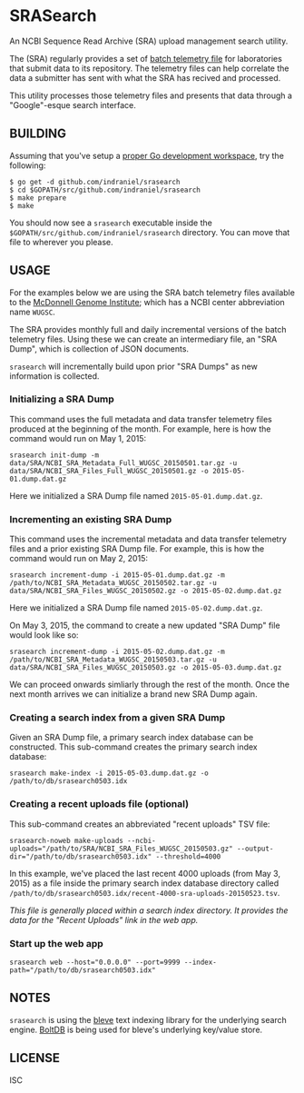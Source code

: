 # SRASearch

An NCBI Sequence Read Archive (SRA) upload management search utility.

The (SRA) regularly provides a set of [batch telemetry file][2] for laboratories that submit data to its repository.  The telemetry files can help correlate the data a submitter has sent with what the SRA has recived and processed.

This utility processes those telemetry files and presents that data through a "Google"-esque search interface.

## BUILDING

Assuming that you've setup a [proper Go development workspace][1], try the following:

    $ go get -d github.com/indraniel/srasearch
    $ cd $GOPATH/src/github.com/indraniel/srasearch
    $ make prepare
    $ make 

You should now see a `srasearch` executable inside the `$GOPATH/src/github.com/indraniel/srasearch` directory.  You can move that file to wherever you please.

## USAGE

For the examples below we are using the SRA batch telemetry files available to the [McDonnell Genome Institute][4]; which has a NCBI center abbreviation name `WUGSC`.

The SRA provides monthly full and daily incremental versions of the batch telemetry files.  Using these we can create an intermediary file, an "SRA Dump", which is collection of JSON documents.

`srasearch` will incrementally build upon prior "SRA Dumps" as new information is collected.

### Initializing a SRA Dump

This command uses the full metadata and data transfer telemetry files produced at the beginning of the month.  For example, here is how the command would run on May 1, 2015:

    srasearch init-dump -m data/SRA/NCBI_SRA_Metadata_Full_WUGSC_20150501.tar.gz -u data/SRA/NCBI_SRA_Files_Full_WUGSC_20150501.gz -o 2015-05-01.dump.dat.gz

Here we initialized a SRA Dump file named `2015-05-01.dump.dat.gz`.

### Incrementing an existing SRA Dump

This command uses the incremental metadata and data transfer telemetry files and a prior existing SRA Dump file.  For example, this is how the command would run on May 2, 2015:

    srasearch increment-dump -i 2015-05-01.dump.dat.gz -m /path/to/NCBI_SRA_Metadata_WUGSC_20150502.tar.gz -u data/SRA/NCBI_SRA_Files_WUGSC_20150502.gz -o 2015-05-02.dump.dat.gz

Here we initialized a SRA Dump file named `2015-05-02.dump.dat.gz`.

On May 3, 2015, the command to create a new updated "SRA Dump" file would look like so:

    srasearch increment-dump -i 2015-05-02.dump.dat.gz -m /path/to/NCBI_SRA_Metadata_WUGSC_20150503.tar.gz -u data/SRA/NCBI_SRA_Files_WUGSC_20150503.gz -o 2015-05-03.dump.dat.gz

We can proceed onwards simliarly through the rest of the month.  Once the next month arrives we can initialize a brand new SRA Dump again.

### Creating a search index from a given SRA Dump

Given an SRA Dump file, a primary search index database can be constructed.  This sub-command creates the primary search index database:

    srasearch make-index -i 2015-05-03.dump.dat.gz -o /path/to/db/srasearch0503.idx

### Creating a recent uploads file (optional)

This sub-command creates an abbreviated "recent uploads" TSV file:

    srasearch-noweb make-uploads --ncbi-uploads="/path/to/SRA/NCBI_SRA_Files_WUGSC_20150503.gz" --output-dir="/path/to/db/srasearch0503.idx" --threshold=4000 
    
In this example, we've placed the last recent 4000 uploads (from May 3, 2015) as a file inside the primary search index database directory called `/path/to/db/srasearch0503.idx/recent-4000-sra-uploads-20150523.tsv`.

_This file is generally placed within a search index directory.  It provides the data for the "Recent Uploads" link in the web app._

### Start up the web app

    srasearch web --host="0.0.0.0" --port=9999 --index-path="/path/to/db/srasearch0503.idx"

## NOTES

`srasearch` is using the [bleve][3] text indexing library for the underlying search engine.  [BoltDB][5] is being used for bleve's underlying key/value store.

## LICENSE

ISC

[1]: http://golang.org/doc/code.html
[2]: http://www.ncbi.nlm.nih.gov/books/NBK242623/#SRA_Submission_Telemetry_BK.Batch_Teleme
[3]: https://github.com/blevesearch/bleve
[4]: http://genome.wustl.edu
[5]: https://github.com/boltdb/bolt
